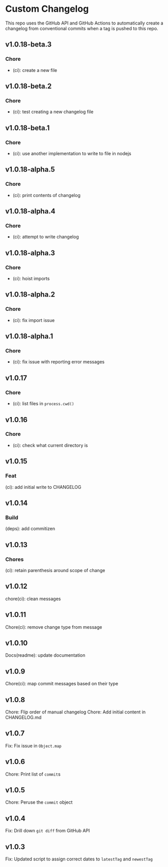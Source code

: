 # Custom Changelog

This repo uses the GitHub API and GitHub Actions to automatically create a changelog from conventional commits when a tag is pushed to this repo.

## v1.0.18-beta.3

### Chore

- (ci): create a new file

## v1.0.18-beta.2

### Chore

- (ci): test creating a new changelog file

## v1.0.18-beta.1

### Chore

- (ci): use another implementation to write to file in nodejs

## v1.0.18-alpha.5

### Chore

- (ci): print contents of changelog

## v1.0.18-alpha.4

### Chore

- (ci): attempt to write changelog

## v1.0.18-alpha.3

### Chore

- (ci): hoist imports

## v1.0.18-alpha.2

### Chore

- (ci): fix import issue

## v1.0.18-alpha.1

### Chore

- (ci): fix issue with reporting error messages

## v1.0.17

### Chore

- (ci): list files in `process.cwd()`

## v1.0.16

### Chore

- (ci): check what current directory is

## v1.0.15

### Feat

(ci): add initial write to CHANGELOG

## v1.0.14

### Build

(deps): add commitizen

## v1.0.13

### Chores

(ci): retain parenthesis around scope of change

## v1.0.12

chore(ci): clean messages

## v1.0.11

Chore(ci): remove change type from message

## v1.0.10

Docs(readme): update documentation

## v1.0.9

Chore(ci): map commit messages based on their type

## v1.0.8

Chore: Flip order of manual changelog
Chore: Add initial content in CHANGELOG.md

## v1.0.7

Fix: Fix issue in `Object.map`

## v1.0.6

Chore: Print list of `commit`s

## v1.0.5

Chore: Peruse the `commit` object

## v1.0.4

Fix: Drill down `git diff` from GitHub API

## v1.0.3

Fix: Updated script to assign correct dates to `latestTag` and `newestTag`
